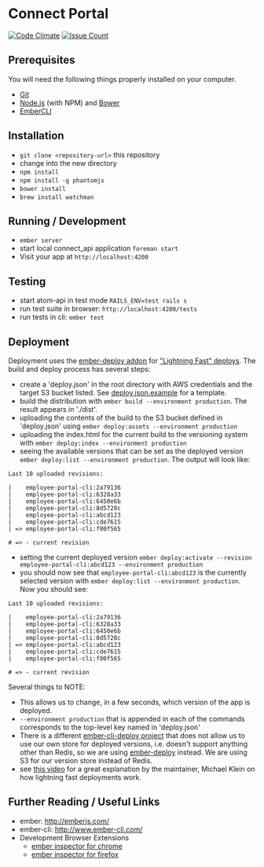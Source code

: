 # Connect Portal
[![Code Climate](https://codeclimate.com/repos/56fdc0c3bb4dca00600097de/badges/b1a2b60ce67cb0d4a67d/gpa.svg)](https://codeclimate.com/repos/56fdc0c3bb4dca00600097de/feed)
[![Issue Count](https://codeclimate.com/repos/56fdc0c3bb4dca00600097de/badges/b1a2b60ce67cb0d4a67d/issue_count.svg)](https://codeclimate.com/repos/56fdc0c3bb4dca00600097de/feed)

## Prerequisites 

You will need the following things properly installed on your computer.

* [Git](http://git-scm.com/)
* [Node.js](http://nodejs.org/) (with NPM) and [Bower](http://bower.io/)
* [EmberCLI](http://www.ember-cli.com/)

## Installation

* `git clone <repository-url>` this repository
* change into the new directory
* `npm install`
* `npm install -g phantomjs`
* `bower install`
* `brew install watchman`

## Running / Development

* `ember server`
* start local connect_api application `foreman start`
* Visit your app at `http://localhost:4200`

## Testing

* start atom-api in test mode `RAILS_ENV=test rails s`
* run test suite in browser: `http://localhost:4200/tests`
* run tests in cli: `ember test`

## Deployment

Deployment uses the [ember-deploy
addon](https://github.com/LevelBossMike/ember-deploy) for ["Lightning
Fast" deploys](https://www.youtube.com/watch?v=QZVYP3cPcWQ). The
build and deploy process has several steps:
* create a 'deploy.json' in the root directory with AWS credentials and
  the target S3 bucket listed. See
[deploy.json.example](https://github.com/Hello-Labs/connect_portal/blob/master/deploy.json.example) for a
template.
* build the distribution with `ember build --environment production`. The
  result appears in './dist'.
* uploading the contents of the build to the S3 bucket defined in
  'deploy.json' using `ember deploy:assets --environment production`
* uploading the index.html for the current build to the versioning
  system with `ember deploy:index --environment production`
* seeing the available versions that can be set as the deployed version
  `ember deploy:list --environment production`. The output will look
like:
```
Last 10 uploaded revisions:

|    employee-portal-cli:2a79136
|    employee-portal-cli:6328a33
|    employee-portal-cli:6450e6b
|    employee-portal-cli:8d5728c
|    employee-portal-cli:abcd123
|    employee-portal-cli:cde7615
| => employee-portal-cli:f00f565

# => - current revision
```
* setting the current deployed version `ember deploy:activate --revision
  employee-portal-cli:abcd123 --environment production`
* you should now see that `employee-portal-cli:abcd123` is the
  currently selected version with `ember deploy:list --environment
production`. Now you should see:
```
Last 10 uploaded revisions:

|    employee-portal-cli:2a79136
|    employee-portal-cli:6328a33
|    employee-portal-cli:6450e6b
|    employee-portal-cli:8d5728c
| => employee-portal-cli:abcd123
|    employee-portal-cli:cde7615
|    employee-portal-cli:f00f565

# => - current revision
```

Several things to NOTE:
* This allows us to change, in a few seconds, which version of the app
  is deployed.
* `--environment production` that is appended in each of the commands
  corresponds to the top-level key named in 'deploy.json'
* There is a different [ember-cli-deploy
  project](https://www.npmjs.com/package/ember-cli-deploy) that does not allow us
  to use our own store for deployed versions, i.e. doesn't support
anything other than Redis, so we are using
[ember-deploy](https://www.npmjs.com/package/ember-deploy) instead. We are
using S3 for our version store instead of Redis.
* see [this video](https://www.youtube.com/watch?v=Ro2_I5vtTIg) for a
  great explanation by the maintainer, Michael Klein on how lightning
fast deployments work.

## Further Reading / Useful Links

* ember: http://emberjs.com/
* ember-cli: http://www.ember-cli.com/
* Development Browser Extensions
  * [ember inspector for chrome](https://chrome.google.com/webstore/detail/ember-inspector/bmdblncegkenkacieihfhpjfppoconhi)
  * [ember inspector for firefox](https://addons.mozilla.org/en-US/firefox/addon/ember-inspector/)